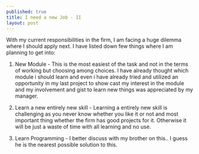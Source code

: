 ```yaml
---
published: true
title: I need a new Job - II
layout: post
---
```

With my current responsibilities in the firm, I am facing a huge dilemma where I should apply next. I have listed down few things where I am planning to get into:

1. New Module - This is the most easiest of the task and not in the terms of working but choosing among choices. I have already thought which module i should learn and even i have already tried and utilized an opportunity in my last project to show cast my interest in the module and my involvement and gist to learn new things was appreciated by my manager.

2. Learn a new entirely new skill - Learning a entirely new skill is challenging as you never know whether you like it or not and most important thing whether the firm has good projects for it. Otherwise it will be just a waste of time with all learning and no use.

3. Learn Programming - I better discuss with my brother on this.. I guess he is the nearest possible solution to this.

